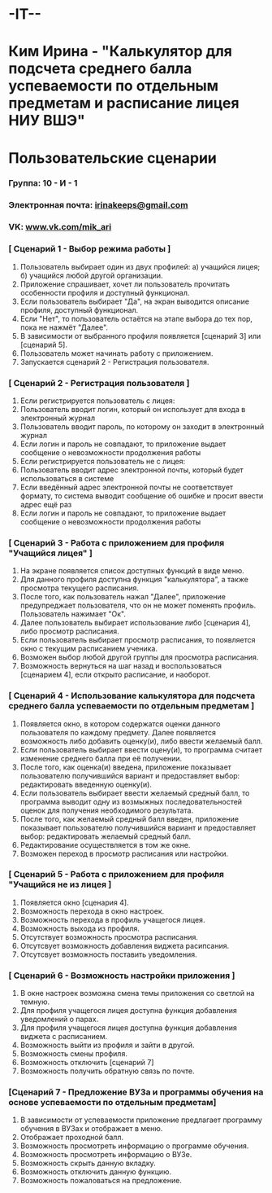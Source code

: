 # -IT--
# Ким Ирина - "Калькулятор для подсчета среднего балла успеваемости по отдельным предметам и расписание лицея НИУ ВШЭ"
# Пользовательские сценарии

### Группа: 10 - И - 1
### Электронная почта: irinakeeps@gmail.com
### VK: www.vk.com/mik_ari

### [ Сценарий 1 - Выбор режима работы ]

1. Пользователь выбирает один из двух профилей: a) учащийся лицея; б) учащийся любой другой организации.
2. Приложение спрашивает, хочет ли пользователь прочитать особенности профиля и доступный функционал.
3. Если пользователь выбирает "Да", на экран выводится описание профиля, доступный функционал.
4. Если "Нет", то пользователь остаётся на этапе выбора до тех пор, пока не нажмёт "Далее".
5. В зависимости от выбранного профиля появляется [сценарий 3] или [сценарий 5].
6. Пользователь может начинать работу с приложением.
7. Запускается сценарий 2 - Регистрация пользователя.

### [ Сценарий 2 - Регистрация пользователя ]

1. Если регистрируется пользователь с лицея:
2. Пользователь вводит логин, который он использует для входа в электронный журнал
3. Пользователь вводит пароль, по которому он заходит в электронный журнал
4. Если логин и пароль не совпадают, то приложение выдает сообщение о невозможности продолжения работы
5. Если регистрируется пользователь не с лицея:
6. Пользователь вводит адрес электронной почты, который будет использоваться в системе 
7. Если введённый адрес электронной почты не соответствует формату, то система выводит сообщение об ошибке и просит ввести адрес ещё раз
8. Если логин и пароль не совпадают, то приложение выдает сообщение о невозможности продолжения работы

### [ Сценарий 3 - Работа с приложением для профиля "Учащийся лицея" ]

1. На экране появляется список доступных функций в виде меню.
2. Для данного профиля доступна функция "калькулятора", а также просмотра текущего расписания.
3. После того, как пользователь нажал "Далее", приложение предупреджает пользователя, что он не может поменять профиль. Пользователь нажимает "Ок".
4. Далее пользователь выбирает использование либо [сценария 4], либо просмотр расписания. 
5. Если пользователь выбирает просмотр расписания, то появляется окно с текущим расписанием ученика.
6. Возможен выбор любой другой группы для просмотра расписания.
7. Возможность вернуться на шаг назад и воспользоваться [сценарием 4], если открыто расписание, и наоборот.

### [ Сценарий 4 - Использование калькулятора для подсчета среднего балла успеваемости по отдельным предметам ]

1. Появляется окно, в котором содержатся оценки данного пользователя по каждому предмету. Далее появляется возможность либо добавить оценку(и), либо ввести желаемый балл.
2. Если пользователь выбирает ввести оцену(и), то программа считает изменение среднего балла при её получении.
3. После того, как оценка(и) введена, приложение показывает пользователю получившийся вариант и предоставляет выбор: редактировать введенную оценку(и).
4. Если пользователь выбирает ввести желаемый средный балл, то программа выводит одну из возмыжных последовательностей оценок для получения необходимого результата.
5. После того, как желаемый средный балл введен, приложение показывает пользователю получившийся вариант и предоставляет выбор: редактировать желаемый средный балл.
6. Редактирование осуществляется в том же окне.
7. Возможен переход в просмотр расписания или настройки.

### [ Сценарий 5 - Работа с приложением для профиля "Учащийся не из лицея ]

1. Появляется окно [сценария 4].
2. Возможность перехода в окно настроек.
3. Возможность перехода в профиль учащегося лицея.
4. Возможность выхода из профиля.
5. Отсутствует возможность просмотра расписания.
6. Отсутсвует возможность добавления виджета расипсания.
7. Отсутсвует возможность поставить уведомления. 

### [ Сценарий 6 - Возможность настройки приложения ]

1. В окне настроек возможна смена темы приложения со светлой на темную.
2. Для профиля учащегося лицея доступна функция добавления уведомлений о парах.
3. Для профиля учащегося лицея доступна функция добавления виджета с расписанием.
4. Возможность выйти из профиля и зайти в другой.
5. Возможность смены профиля.
6. Возможность отключить [сценарий 7]
6. Возможность получить обратную связь по почте.

### [Сценарий 7 - Предложение ВУЗа и программы обучения на основе успеваемости по отдельным предметам] 

1. В зависимости от успеваемости приложение предлагает программу обучения в ВУЗах и отображает в меню.
2. Отображает проходной балл.
3. Возможность просмотреть информацию о программе обучения.
4. Возможность просмотреть информацию о ВУЗе.
5. Возможность скрыть данную вкладку.
6. Возможность отключить данную функцию.
7. Возможность пожаловаться на предложение.
